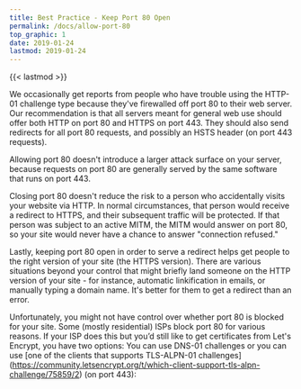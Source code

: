 ```yaml
---
title: Best Practice - Keep Port 80 Open
permalink: /docs/allow-port-80
top_graphic: 1
date: 2019-01-24
lastmod: 2019-01-24
---
```


{{< lastmod >}}

We occasionally get reports from people who have trouble using the
HTTP-01 challenge type because they've firewalled off port 80 to their
web server. Our recommendation is that all servers meant for general web
use should offer both HTTP on port 80 and HTTPS on port 443. They should
also send redirects for all port 80 requests, and possibly an HSTS header
(on port 443 requests).

Allowing port 80 doesn't introduce a larger attack surface on your server,
because requests on port 80 are generally served by the same software that
runs on port 443.

Closing port 80 doesn't reduce the risk to a person who accidentally
visits your website via HTTP. In normal circumstances, that person
would receive a redirect to HTTPS, and their subsequent traffic will be
protected. If that person was subject to an active MITM, the MITM would
answer on port 80, so your site would never have a chance to answer
"connection refused."

Lastly, keeping port 80 open in order to serve a redirect helps get
people to the right version of your site (the HTTPS version). There are
various situations beyond your control that might briefly land someone
on the HTTP version of your site - for instance, automatic linkification
in emails, or manually typing a domain name. It's better for them to get
a redirect than an error.

Unfortunately, you might not have control over whether port 80
is blocked for your site. Some (mostly residential) ISPs block
port 80 for various reasons. If your ISP does this but you’d
still like to get certificates from Let's Encrypt, you have
two options: You can use DNS-01 challenges or you can use [one of
the clients that supports TLS-ALPN-01 challenges]
(https://community.letsencrypt.org/t/which-client-support-tls-alpn-challenge/75859/2)
 (on port 443):

